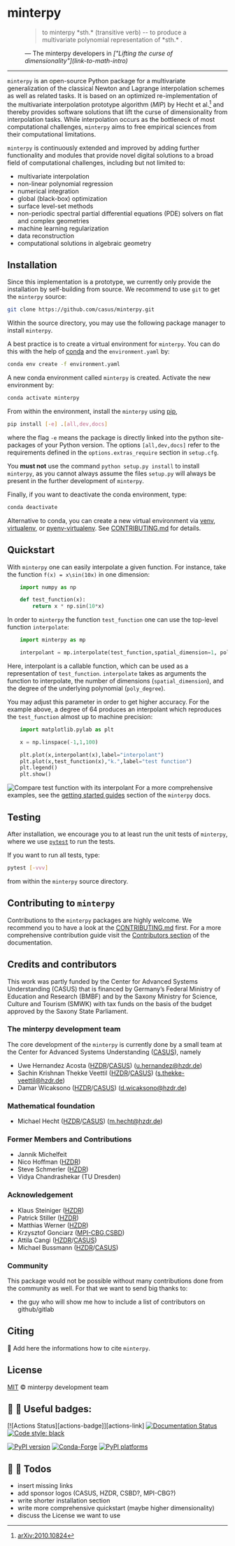 # minterpy

<figure class="quote">
  <blockquote>
  to minterpy *sth.* (transitive verb) -- to produce a multivariate polynomial representation of *sth.* .
  </blockquote>
  <figcaption>
    &mdash; The minterpy developers in <cite>["Lifting the curse of dimensionality"](link-to-math-intro)</cite>
  </figcaption>
</figure>

---

`minterpy` is an open-source Python package for a multivariate generalization
of the classical Newton and Lagrange interpolation schemes as well as related tasks.
It is based on an optimized re-implementation of
the multivariate interpolation prototype algorithm (*MIP*) by Hecht et al.[^1]
and thereby provides software solutions that lift the curse of dimensionality from interpolation tasks.
While interpolation occurs as the bottleneck of most computational challenges,
`minterpy` aims to free empirical sciences from their computational limitations.

`minterpy` is continuously extended and improved
by adding further functionality and modules that provide novel digital solutions
to a broad field of computational challenges, including but not limited to:

- multivariate interpolation
- non-linear polynomial regression
- numerical integration
- global (black-box) optimization
- surface level-set methods
- non-periodic spectral partial differential equations (PDE) solvers on
  flat and complex geometries
- machine learning regularization
- data reconstruction
- computational solutions in algebraic geometry

## Installation

Since this implementation is a prototype,
we currently only provide the installation by self-building from source.
We recommend to use `git` to get the `minterpy` source:

```bash
git clone https://github.com/casus/minterpy.git
```

Within the source directory,
you may use the following package manager to install ``minterpy``.

A best practice is to create a virtual environment for `minterpy`.
You can do this with the help of [conda] and the ``environment.yaml`` by:

```bash
conda env create -f environment.yaml
```

A new conda environment called `minterpy` is created.
Activate the new environment by:

```bash
conda activate minterpy
```

From within the environment, install the `minterpy` using [pip],

```bash
pip install [-e] .[all,dev,docs]
```

where the flag `-e` means the package is directly linked
into the python site-packages of your Python version.
The options `[all,dev,docs]` refer to the requirements defined
in the `options.extras_require` section in `setup.cfg`.

You **must not** use the command `python setup.py install` to install `minterpy`,
as you cannot always assume the files `setup.py` will always be present
in the further development of `minterpy`.

Finally, if you want to deactivate the conda environment, type:

```bash
conda deactivate
```

Alternative to conda, you can create a new virtual environment via
[venv], [virtualenv], or [pyenv-virtualenv].
See [CONTRIBUTING.md](./CONTRIBUTING.md) for details.

## Quickstart

With `minterpy` one can easily interpolate a given function.
For instance, take the function `f(x) = x\sin(10x)` in one dimension:

```python
    import numpy as np

    def test_function(x):
        return x * np.sin(10*x)
```

In order to `minterpy` the function `test_function`
one can use the top-level function `interpolate`:

```python
    import minterpy as mp

    interpolant = mp.interpolate(test_function,spatial_dimension=1, poly_degree=64)
```

Here, interpolant is a callable function,
which can be used as a representation of `test_function`.
`interpolate` takes as arguments the function to interpolate,
the number of dimensions (`spatial_dimension`),
and the degree of the underlying polynomial (`poly_degree`).

You may adjust this parameter in order to get higher accuracy.
For the example above, a degree of 64 produces an interpolant which reproduces
the `test_function` almost up to machine precision:

```python
    import matplotlib.pylab as plt

    x = np.linspace(-1,1,100)

    plt.plot(x,interpolant(x),label="interpolant")
    plt.plot(x,test_function(x),"k.",label="test function")
    plt.legend()
    plt.show()
```

![Compare test function with its interpolant](docs/assets/test_function1D.png)
For a more comprehensive examples, see the [getting started guides](link-to-tutorials)
section of the ``minterpy`` docs.

## Testing

After installation, we encourage you to at least run the unit tests of `minterpy`,
where we use [`pytest`](https://docs.pytest.org/en/6.2.x/) to run the tests.

If you want to run all tests, type:

```bash
pytest [-vvv]
```

from within the `minterpy` source directory.

## Contributing to `minterpy`

Contributions to the `minterpy` packages are highly welcome.
We recommend you to have a look at the [CONTRIBUTING.md](./CONTRIBUTING.md) first.
For a more comprehensive contribution guide visit
the [Contributors section](link-to-developer-section) of the documentation.

## Credits and contributors

This work was partly funded by the Center for Advanced Systems Understanding (CASUS)
that is financed by Germany’s Federal Ministry of Education and Research (BMBF)
and by the Saxony Ministry for Science, Culture and Tourism (SMWK)
with tax funds on the basis of the budget approved by the Saxony State Parliament.

### The minterpy development team

The core development of the `minterpy` is currently done
by a small team at the Center for Advanced Systems Understanding ([CASUS]),
namely

- Uwe Hernandez Acosta ([HZDR]/[CASUS]) (u.hernandez@hzdr.de)
- Sachin Krishnan Thekke Veettil ([HZDR]/[CASUS]) (s.thekke-veettil@hzdr.de)
- Damar Wicaksono ([HZDR]/[CASUS]) (d.wicaksono@hzdr.de)

### Mathematical foundation

- Michael Hecht ([HZDR]/[CASUS]) (m.hecht@hzdr.de)

### Former Members and Contributions

- Jannik Michelfeit
- Nico Hoffman ([HZDR])
- Steve Schmerler ([HZDR])
- Vidya Chandrashekar (TU Dresden)

### Acknowledgement

- Klaus Steiniger ([HZDR])
- Patrick Stiller ([HZDR])
- Matthias Werner ([HZDR])
- Krzysztof Gonciarz ([MPI-CBG],[CSBD])
- Attila Cangi ([HZDR]/[CASUS])
- Michael Bussmann ([HZDR]/[CASUS])

### Community

This package would not be possible without many contributions done
from the community as well.
For that we want to send big thanks to:

  - the guy who will show me how to include a list of contributors on github/gitlab

## Citing

:construction: Add here the informations how to cite ``minterpy``.

## License

[MIT](LICENSE) © minterpy development team

[^1]: [arXiv:2010.10824](https://arxiv.org/abs/2010.10824)

[conda]: https://docs.conda.io/
[pip]: https://pip.pypa.io/en/stable/
[venv]: https://docs.python.org/3/tutorial/venv.html
[virtualenv]: https://virtualenv.pypa.io/en/latest/
[pyenv-virtualenv]: https://github.com/pyenv/pyenv-virtualenv
[pre-commit]: https://pre-commit.com/
[Jupyter]: https://jupyter.org/
[nbstripout]: https://github.com/kynan/nbstripout
[Google style]: http://google.github.io/styleguide/pyguide.html#38-comments-and-docstrings
[virtualenv]: https://virtualenv.pypa.io/en/latest/index.html
[pytest]: https://docs.pytest.org/en/6.2.x/
[CASUS]: https://www.casus.science
[HZDR]: https://www.hzdr.de
[MPI-CBG]: https://www.mpi-cbg.de
[CSBD]: https://www.csbdresden.de

## :construction: :construction:  Useful badges:

[![Actions Status][actions-badge]][actions-link]
[![Documentation Status][rtd-badge]][rtd-link]
[![Code style: black][black-badge]][black-link]

[![PyPI version][pypi-version]][pypi-link]
[![Conda-Forge][conda-badge]][conda-link]
[![PyPI platforms][pypi-platforms]][pypi-link]


[black-badge]:              https://img.shields.io/badge/code%20style-black-000000.svg
[black-link]:               https://github.com/psf/black
[conda-badge]:              https://img.shields.io/conda/vn/conda-forge/minterpy
[conda-link]:               https://github.com/conda-forge/minterpy-feedstock
[pypi-link]:                https://pypi.org/project/minterpy/
[pypi-platforms]:           https://img.shields.io/pypi/pyversions/minterpy
[pypi-version]:             https://badge.fury.io/py/minterpy.svg
[rtd-badge]:                https://readthedocs.org/projects/minterpy/badge/?version=latest
[rtd-link]:                 https://minterpy.readthedocs.io/en/latest/?badge=latest

## :construction: :construction: Todos
- insert missing links
- add sponsor logos (CASUS, HZDR, CSBD?, MPI-CBG?)
- write shorter installation section
- write more comprehensive quickstart (maybe higher dimensionality)
- discuss the License we want to use
